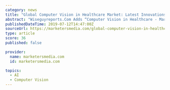 ```yaml
---
category: news
title: "Global Computer Vision in Healthcare Market: Latest Innovations, Drivers, Restraints, Challenges and Industry Key Events 2019 – 2025"
abstract: "Wiseguyreports.Com Adds “Computer Vision in Healthcare - Market Demand, Growth, Opportunities, Manufacturers and Analysis of Top Key Players to 2025” To Its Research Database Computer vision in Healthcare is an interdisciplinary clinical field that ..."
publishedDateTime: 2019-07-12T14:47:00Z
sourceUrl: https://marketersmedia.com/global-computer-vision-in-healthcare-market-latest-innovations-drivers-restraints-challenges-and-industry-key-events-2019-2025/88895685
type: article
score: 36
published: false

provider:
  name: marketersmedia.com
  id: marketersmedia.com

topics:
  - AI
  - Computer Vision
---
```

